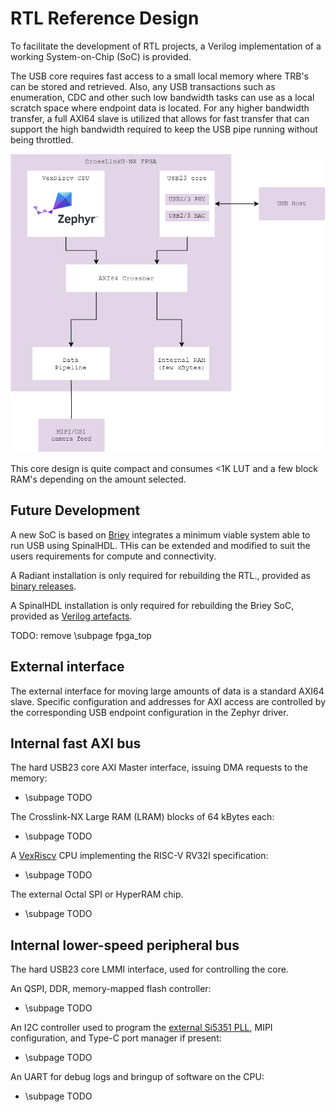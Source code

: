 # RTL Reference Design

To facilitate the development of RTL projects, a Verilog implementation of a
working System-on-Chip (SoC) is provided.

The USB core requires fast access to a small local memory where TRB's can be stored and retrieved. Also, any USB transactions such as enumeration, CDC and other such low bandwidth tasks can use as a local scratch space where endpoint data is located.
For any higher bandwidth transfer, a full AXI64 slave is utilized that allows for fast transfer that can support the high bandwidth required to keep the USB pipe running without being throttled.

![](images/som_usb_axi_core.drawio.png)

This core design is quite compact and consumes <1K LUT and a few block RAM's depending on the amount selected.

## Future Development
A new SoC is based on [Briey](https://github.com/SpinalHDL/VexRiscv#briey-soc) integrates a minimum viable system able to run USB using SpinalHDL. THis can be extended and modified to suit the users requirements for compute and connectivity.

A Radiant installation is only required for rebuilding the RTL.,
provided as
[binary releases](https://github.com/tinyvision-ai-inc/tinyclunx33/releases).

A SpinalHDL installation is only required for rebuilding the Briey SoC,
provided as
[Verilog artefacts](#TODO).

TODO: remove \subpage fpga_top

## External interface

The external interface for moving large amounts of data is a standard AXI64 slave. Specific configuration and addresses for AXI access are controlled by the corresponding USB endpoint configuration in the Zephyr driver.

## Internal fast AXI bus

The hard USB23 core AXI Master interface, issuing DMA requests to the memory:
- \subpage TODO

The Crosslink-NX Large RAM (LRAM) blocks of 64 kBytes each:
- \subpage TODO

A [VexRiscv](https://github.com/SpinalHDL/VexRiscv#area-usage-and-maximal-frequency)
CPU implementing the RISC-V RV32I specification:
- \subpage TODO

The external Octal SPI or HyperRAM chip.
- \subpage TODO

## Internal lower-speed peripheral bus

The hard USB23 core LMMI interface, used for controlling the core.

An QSPI, DDR, memory-mapped flash controller:
- \subpage TODO

An I2C controller used to program the [external Si5351 PLL](som_clocks.md),
MIPI configuration, and Type-C port manager if present:
- \subpage TODO

An UART for debug logs and bringup of software on the CPU:
- \subpage TODO
